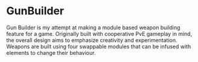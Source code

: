 # GunBuilder
Gun Builder is my attempt at making a module based weapon building feature for a game. Originally built with cooperative PvE gameplay in mind, the overall design aims to  emphasize creativity and experimentation. Weapons are built using four swappable modules that can be infused with elements to change their behaviour.
